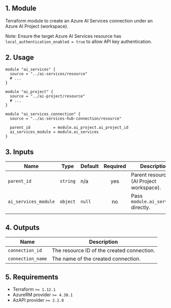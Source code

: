 ## 1. Module
Terraform module to create an Azure AI Services connection under an Azure AI Project (workspace).

Note: Ensure the target Azure AI Services resource has `local_authentication_enabled = true` to allow API key authentication.

## 2. Usage
```hcl
module "ai_services" {
  source = "../ai-services/resource"
  # ...
}

module "ai_project" {
  source = "../ai-project/resource"
  # ...
}

module "ai_services_connection" {
  source = "../ai-services-hub-connection/resource"

  parent_id          = module.ai_project.ai_project_id
  ai_services_module = module.ai_services
}
```

## 3. Inputs
| Name | Type | Default | Required | Description |
|------|------|---------|:--------:|-------------|
| `parent_id` | `string` | n/a | yes | Parent resource ID (AI Project workspace). |
| `ai_services_module` | `object` | `null` | no | Pass `module.ai_services` directly. |
|  |  |  |  |  |

## 4. Outputs
| Name | Description |
|------|-------------|
| `connection_id` | The resource ID of the created connection. |
| `connection_name` | The name of the created connection. |

## 5. Requirements
- Terraform `>= 1.12.1`
- AzureRM provider `>= 4.38.1`
- AzAPI provider `>= 2.2.0`


